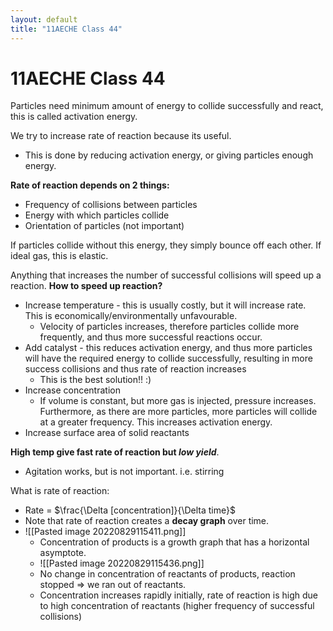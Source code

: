 ```yaml
---
layout: default
title: "11AECHE Class 44"
---
```

# 11AECHE Class 44

Particles need minimum amount of energy to collide successfully and react, this is called activation energy.

We try to increase rate of reaction because its useful.
- This is done by reducing activation energy, or giving particles enough energy.

**Rate of reaction depends on 2 things:**
- Frequency of collisions between particles
- Energy with which particles collide
- Orientation of particles (not important)

If particles collide without this energy, they simply bounce off each other. If ideal gas, this is elastic.

Anything that increases the number of successful collisions will speed up a reaction. 
**How to speed up reaction?**
- Increase temperature - this is usually costly, but it will increase rate. This is economically/environmentally unfavourable. 
	- Velocity of particles increases, therefore particles collide more frequently, and thus more successful reactions occur. 
- Add catalyst - this reduces activation energy, and thus more particles will have the required energy to collide successfully, resulting in more success collisions and thus rate of reaction increases
	- This is the best solution!! :)
- Increase concentration
	- If volume is constant, but more gas is injected, pressure increases. Furthermore, as there are more particles, more particles will collide at a greater frequency. This increases activation energy.
- Increase surface area of solid reactants

**High temp give fast rate of reaction but *low yield***.


* Agitation works, but is not important. i.e. stirring

What is rate of reaction: 
- Rate = $\frac{\Delta [concentration]}{\Delta time}$
- Note that rate of reaction creates a **decay graph** over time.
- ![[Pasted image 20220829115411.png]]
	- Concentration of products is a growth graph that has a horizontal asymptote.
	- ![[Pasted image 20220829115436.png]]
	- No change in concentration of reactants of products, reaction stopped => we ran out of reactants.
	- Concentration increases rapidly initially, rate of reaction is high due to high concentration of reactants (higher frequency of successful collisions)


